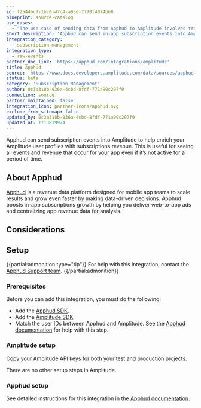 ```yaml
---
id: f2544bc7-1bc0-47c4-a95e-7770f4074bb8
blueprint: source-catalog
use_cases:
  - "The use case of sending data from Apphud to Amplitude involves transferring in-app subscription events from Apphud to Amplitude. This integration enriches Amplitude's user profiles with detailed subscription revenue data, providing deeper insights into user behavior and enabling more informed decision-making for app optimization and marketing strategies. Essentially, it enhances the analytical capabilities of Amplitude by adding a layer of financial data from Apphud, aiding in the comprehensive analysis of user engagement and revenue generation within the app"
short_description: 'Apphud can send in-app subscription events into Amplitude to help enrich your Amplitude user profiles with subscription revenue.'
integration_category:
  - subscription-management
integration_type:
  - raw-events
partner_doc_link: 'https://apphud.com/integrations/amplitude'
title: Apphud
source: 'https://www.docs.developers.amplitude.com/data/sources/apphud'
status: beta
category: 'Subscription Management'
author: 0c3a318b-936a-4cbd-8fdf-771a90c297f0
connection: source
partner_maintained: false
integration_icon: partner-icons/apphud.svg
exclude_from_sitemap: false
updated_by: 0c3a318b-936a-4cbd-8fdf-771a90c297f0
updated_at: 1713819924
---
```

Apphud can send subscription events into Amplitude to help enrich your Amplitude user profiles with subscriptions revenue. This is useful for seeing all events and revenue that occur for your app even if it’s not active for a period of time. 

## About Apphud

[Apphud](https://apphud.com/) is a revenue data platform designed for mobile app teams to scale results and grow even faster by making data-driven decisions. Apphud boosts in-app subscriptions growth by helping you deliver web-to-app ads and centralizing app revenue data for analysis.

## Considerations

## Setup

{{partial:admonition type="tip"}}
For help with this integration, contact the [Apphud Support team](https://apphud.com/contact).
{{/partial:admonition}}

### Prerequisites

Before you can add this integration, you must do the following: 

- Add the [Apphud SDK](https://docs.apphud.com/docs/sdk-integration).
- Add the [Amplitude SDK](/sdks).
- Match the user IDs between Apphud and Amplitude. See the [Apphud documentation](https://docs.apphud.com/docs/amplitude#match-user-ids) for help with this step. 

### Amplitude setup

Copy your Amplitude API keys for both your test and production projects.

There are no other setup steps in Amplitude. 

### Apphud setup

See detailed instructions for this integration in the [Apphud documentation](https://docs.apphud.com/docs/amplitude).